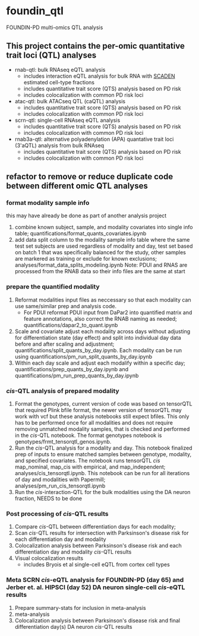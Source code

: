 # foundin_qtl
FOUNDIN-PD multi-omics QTL analysis

## This project contains the per-omic quantitative trait loci (QTL) analyses
- rnab-qtl: bulk RNAseq eQTL analysis
    - includes interaction eQTL analysis for bulk RNA with [SCADEN](https://github.com/KevinMenden/scaden) estimated cell-type fractions
    - includes quantitative trait score (QTS) analysis based on PD risk
    - includes colocalization with common PD risk loci
- atac-qtl: bulk ATACseq QTL (caQTL) analysis
    - includes quantitative trait score (QTS) analysis based on PD risk
    - includes colocalization with common PD risk loci
- scrn-qtl: single-cell RNAseq eQTL analysis
    - includes quantitative trait score (QTS) analysis based on PD risk
    - includes colocalization with common PD risk loci
- rnab3a-qtl: alternative polyadenylation (APA) quantative trait loci (3'aQTL) analysis from bulk RNAseq
    - includes quantitative trait score (QTS) analysis based on PD risk
    - includes colocalization with common PD risk loci
    
## refactor to remove or reduce duplicate code between different omic QTL analyses
### format modality sample info 
this may have already be done as part of another analysis project
1. combine known subject, sample, and modality covariates into single info table; quantifications/format_quants_covariates.ipynb
2. add data split column to the modality sample info table where the same test set subjects are used regardless of modality and day, test set based on batch 1 that was specifically balanced for the study, other samples are markered as training or exclude for known exclusions; analyses/format_data_splits_modeling.ipynb
Note: PDUI and RNAS are processed from the RNAB data so their info files are the same at start

### prepare the quantified modality
1. Reformat modalities input files as neccessary so that each modality can use same/similar prep and analysis code.
    - For PDUI reformat PDUI input from DaPar2 into quantified matrix and feature annotations, also correct the RNAB naming as needed; quantifications/dapar2_to_quant.ipynb
2. Scale and covariate adjust each modality across days without adjusting for differentiation state (day effect) and split into individual day data before and after scaling and adjustment; quantifications/split_quants_by_day.ipynb. Each modality can be run using quantifications/pm_run_split_quants_by_day.ipynb
3. Within each day scale and adjust each modalify within a specific day; quantifications/prep_quants_by_day.ipynb and quantifications/pm_run_prep_quants_by_day.ipynb

### <i>cis</i>-QTL analysis of prepared modality
1. Format the genotypes, current version of code was based on tensorQTL that required Plink bfile format, the newer version of tensorQTL may work with vcf but these analysis notebooks still expect bfiles. This only has to be performed once for all modalities and does not require removing unmatched modality samples, that is checked and performed in the <i>cis</i>-QTL notebook. The format genotypes notebook is genotypes/frmt_tensorqtl_genos.ipynb.
2. Run the <i>cis</i>-QTL analysis for a modality and day. This notebook finalized prep of inputs to ensure matched samples between genotype, modality, and specified covariates. The notebook runs tensorQTL <i>cis</i> map_nominal, map_cis with empirical, and map_independent; analyses/cis_tensorqtl.ipynb. This notebook can be run for all iterations of day and modalities with Papermill; analyses/pm_run_cis_tensorqtl.ipynb
3. Run the <i>cis</i>-interaction-QTL for the bulk modalities using the DA neuron fraction, NEEDS to be done

### Post processing of <i>cis</i>-QTL results
1. Compare <i>cis</i>-QTL between differentiation days for each modality; 
2. Scan <i>cis</i>-QTL results for intersection with Parksinson's disease risk for each differentiation day and modality
3. Colocalization analysis between Parksinson's disease risk and each differentiation day and modality <i>cis</i>-QTL results
4. Visual colocalization results
    - includes Bryois et al single-cell eQTL from cortex cell types

### Meta SCRN <i>cis</i>-eQTL analysis for FOUNDIN-PD (day 65) and Jerber et. al. HIPSCI (day 52) DA neuron single-cell <i>cis</i>-eQTL results
1. Prepare summary-stats for inclusion in meta-analysis
2. meta-analysis
3. Colocalization analysis between Parksinson's disease risk and final differentiation day(s) DA neuron <i>cis</i>-QTL results



